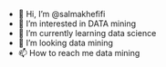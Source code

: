 - 👋 Hi, I’m @salmakhefifi
- 👀 I’m interested in DATA mining  
- 🌱 I’m currently learning data science 
- 💞️ I’m looking data mining 
- 📫 How to reach me data mining 

<!---
salmakhefifi/salmakhefifi is a ✨ special ✨ repository because its `README.md` (this file) appears on your GitHub profile.
You can click the Preview link to take a look at your changes.
--->
